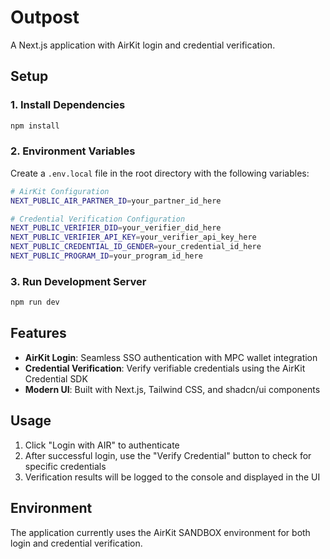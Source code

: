 # Outpost

A Next.js application with AirKit login and credential verification.

## Setup

### 1. Install Dependencies

```bash
npm install
```

### 2. Environment Variables

Create a `.env.local` file in the root directory with the following variables:

```bash
# AirKit Configuration
NEXT_PUBLIC_AIR_PARTNER_ID=your_partner_id_here

# Credential Verification Configuration
NEXT_PUBLIC_VERIFIER_DID=your_verifier_did_here
NEXT_PUBLIC_VERIFIER_API_KEY=your_verifier_api_key_here
NEXT_PUBLIC_CREDENTIAL_ID_GENDER=your_credential_id_here
NEXT_PUBLIC_PROGRAM_ID=your_program_id_here
```

### 3. Run Development Server

```bash
npm run dev
```

## Features

- **AirKit Login**: Seamless SSO authentication with MPC wallet integration
- **Credential Verification**: Verify verifiable credentials using the AirKit Credential SDK
- **Modern UI**: Built with Next.js, Tailwind CSS, and shadcn/ui components

## Usage

1. Click "Login with AIR" to authenticate
2. After successful login, use the "Verify Credential" button to check for specific credentials
3. Verification results will be logged to the console and displayed in the UI

## Environment

The application currently uses the AirKit SANDBOX environment for both login and credential verification.

